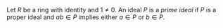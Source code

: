 Let $R$ be a ring with identity and $1 \neq 0.$ An ideal $P$ is a *prime ideal* if $P$ is a proper ideal and $ab \in P$ implies either $a \in P$ or $b \in P.$  